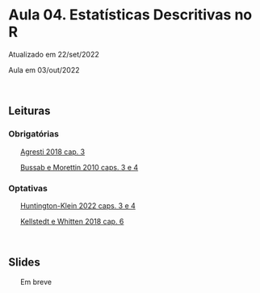 

# Aula 04. Estatísticas Descritivas no R

Atualizado em 22/set/2022

Aula em 03/out/2022

<br>

## Leituras

### Obrigatórias 

&nbsp;&nbsp;&nbsp;&nbsp;&nbsp; [Agresti 2018 cap. 3](leituras/agresti-2018-cap3.pdf)

&nbsp;&nbsp;&nbsp;&nbsp;&nbsp; [Bussab e Morettin 2010 caps. 3 e 4](leituras/bussab-morettin-2010-cap3e4.pdf)


### Optativas

&nbsp;&nbsp;&nbsp;&nbsp;&nbsp; [Huntington-Klein 2022 caps. 3 e 4](leituras/huntington-klein-2022-cap3e4.pdf)

&nbsp;&nbsp;&nbsp;&nbsp;&nbsp; [Kellstedt e Whitten 2018 cap. 6](leituras/kellstedt-whitten-2018-cap6.pdf)

<br>

## Slides 

&nbsp;&nbsp;&nbsp;&nbsp;&nbsp;  Em breve



